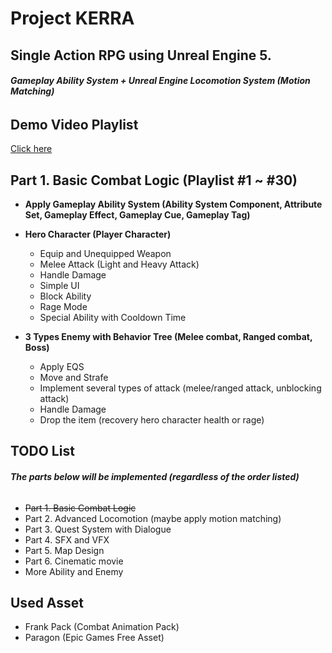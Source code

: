 # Project KERRA
## Single Action RPG using Unreal Engine 5.
###### **Gameplay Ability System + Unreal Engine Locomotion System (Motion Matching)**

## Demo Video Playlist
[Click here](https://www.youtube.com/playlist?list=PLnRVH8DOZjpCfgwP6utJZ5F0EutKy8rsI)

## Part 1. Basic Combat Logic (Playlist #1 ~ #30)
* **Apply Gameplay Ability System (Ability System Component, Attribute Set, Gameplay Effect, Gameplay Cue, Gameplay Tag)**  


* **Hero Character (Player Character)**  
  * Equip and Unequipped Weapon
  * Melee Attack (Light and Heavy Attack)
  * Handle Damage
  * Simple UI
  * Block Ability
  * Rage Mode
  * Special Ability with Cooldown Time
  

* **3 Types Enemy with Behavior Tree (Melee combat, Ranged combat, Boss)**
  * Apply EQS
  * Move and Strafe
  * Implement several types of attack (melee/ranged attack, unblocking attack)
  * Handle Damage
  * Drop the item (recovery hero character health or rage)
  

## TODO List
###### **The parts below will be implemented (regardless of the order listed)**
* ~~Part 1. Basic Combat Logic~~
* Part 2. Advanced Locomotion (maybe apply motion matching)
* Part 3. Quest System with Dialogue
* Part 4. SFX and VFX
* Part 5. Map Design
* Part 6. Cinematic movie
* More Ability and Enemy

## Used Asset
* Frank Pack (Combat Animation Pack)
* Paragon (Epic Games Free Asset)

